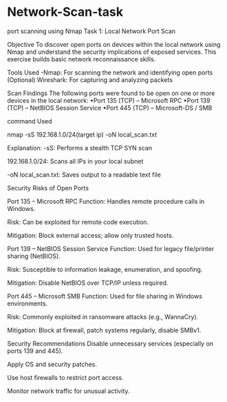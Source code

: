 # Network-Scan-task
port scanning using Nmap
Task 1: Local Network Port Scan

Objective To discover open ports on devices within the local network using Nmap and understand the security implications of exposed services. This exercise builds basic network reconnaissance skills.

Tools Used -Nmap: For scanning the network and identifying open ports (Optional) Wireshark: For capturing and analyzing packets

Scan Findings The following ports were found to be open on one or more devices in the local network: •Port 135 (TCP) – Microsoft RPC •Port 139 (TCP) – NetBIOS Session Service •Port 445 (TCP) – Microsoft-DS / SMB

command Used

nmap -sS 192.168.1.0/24(target ip) -oN local_scan.txt

Explanation: -sS: Performs a stealth TCP SYN scan

192.168.1.0/24: Scans all IPs in your local subnet

-oN local_scan.txt: Saves output to a readable text file

Security Risks of Open Ports

Port 135 – Microsoft RPC Function: Handles remote procedure calls in Windows.

Risk: Can be exploited for remote code execution.

Mitigation: Block external access; allow only trusted hosts.

Port 139 – NetBIOS Session Service Function: Used for legacy file/printer sharing (NetBIOS).

Risk: Susceptible to information leakage, enumeration, and spoofing.

Mitigation: Disable NetBIOS over TCP/IP unless required.

Port 445 – Microsoft SMB Function: Used for file sharing in Windows environments.

Risk: Commonly exploited in ransomware attacks (e.g., WannaCry).

Mitigation: Block at firewall, patch systems regularly, disable SMBv1.

Security Recommendations Disable unnecessary services (especially on ports 139 and 445).

Apply OS and security patches.

Use host firewalls to restrict port access.

Monitor network traffic for unusual activity.
